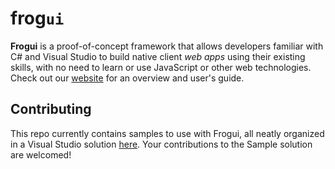 # [](https://github.com/lesarde-co/frogui#frogui)frog`ui`

**Frogui**  is a proof-of-concept framework that allows developers familiar with C# and Visual Studio to build native client  _web apps_  using their existing skills, with no need to learn or use JavaScript or other web technologies. Check out our  [website](https://lesarde.com/frogui)  for an overview and user's guide.

## [](https://github.com/lesarde-co/frogui#contributing)Contributing

This repo currently contains samples to use with Frogui, all neatly organized in a Visual Studio solution  [here](https://github.com/lesarde-co/frogui/tree/master/Samples). Your contributions to the Sample solution are welcomed!